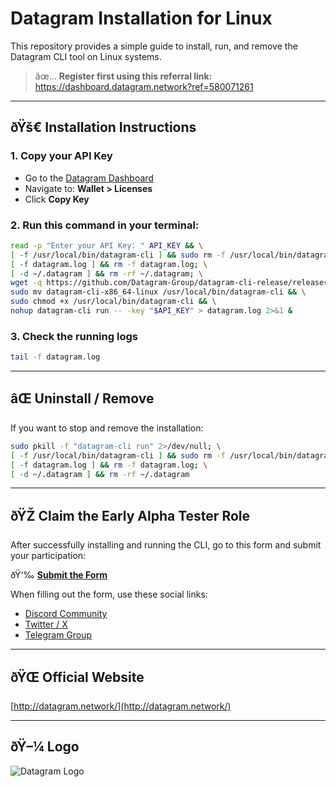 # Datagram Installation for Linux

This repository provides a simple guide to install, run, and remove the Datagram CLI tool on Linux systems.

> âœ… **Register first using this referral link:**  
> https://dashboard.datagram.network?ref=580071261

---

## ðŸš€ Installation Instructions

### 1. Copy your API Key

- Go to the [Datagram Dashboard](https://dashboard.datagram.network)
- Navigate to: **Wallet > Licenses**
- Click **Copy Key**

### 2. Run this command in your terminal:

```bash
read -p "Enter your API Key: " API_KEY && \
[ -f /usr/local/bin/datagram-cli ] && sudo rm -f /usr/local/bin/datagram-cli; \
[ -f datagram.log ] && rm -f datagram.log; \
[ -d ~/.datagram ] && rm -rf ~/.datagram; \
wget -q https://github.com/Datagram-Group/datagram-cli-release/releases/latest/download/datagram-cli-x86_64-linux && \
sudo mv datagram-cli-x86_64-linux /usr/local/bin/datagram-cli && \
sudo chmod +x /usr/local/bin/datagram-cli && \
nohup datagram-cli run -- -key "$API_KEY" > datagram.log 2>&1 &
```

### 3. Check the running logs

```bash
tail -f datagram.log
```

---

## âŒ Uninstall / Remove

If you want to stop and remove the installation:

```bash
sudo pkill -f "datagram-cli run" 2>/dev/null; \
[ -f /usr/local/bin/datagram-cli ] && sudo rm -f /usr/local/bin/datagram-cli; \
[ -f datagram.log ] && rm -f datagram.log; \
[ -d ~/.datagram ] && rm -rf ~/.datagram
```

---

## ðŸŽ Claim the **Early Alpha Tester Role**

After successfully installing and running the CLI, go to this form and submit your participation:

ðŸ‘‰ **[Submit the Form](https://docs.google.com/forms/d/e/1FAIpQLSevC3QjAx4xdNysKoRtCSR_5cAUtVBhoNu3XoCrQBIOYVQN8A/viewform)**

When filling out the form, use these social links:

- [Discord Community](https://discord.gg/datagramnetwork)
- [Twitter / X](https://x.com/dgramnetwork)
- [Telegram Group](https://t.me/datagramnetwork)

---

## ðŸŒ Official Website

[http://datagram.network/](http://datagram.network/)

---

## ðŸ–¼ Logo

![Datagram Logo](https://pbs.twimg.com/media/GMrIMhKXwAAY2zI?format=jpg&name=large)
